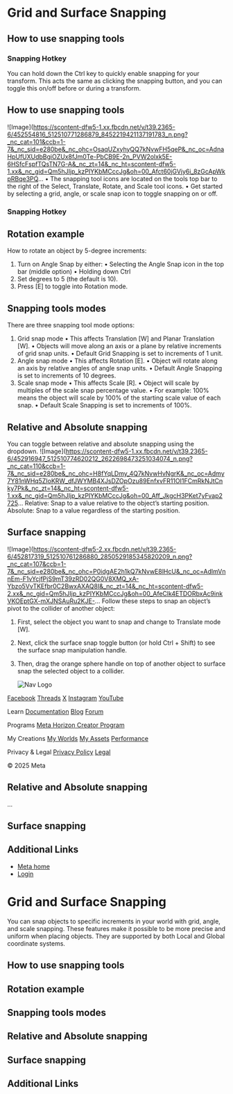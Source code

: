 # Grid and Surface Snapping

## How to use snapping tools

### Snapping Hotkey

 You can hold down the Ctrl key to quickly enable snapping for your transform.
This acts the same as clicking the snapping button, and you can toggle this on/off
before or during a transform.  

## How to use snapping tools

 ![Image](https://scontent-dfw5-1.xx.fbcdn.net/v/t39.2365-6/452554816_512510771286879_8452219421137191783_n.png?_nc_cat=101&ccb=1-7&_nc_sid=e280be&_nc_ohc=OsaqUZxyhyQQ7kNvwFH5qeP&_nc_oc=AdnaHpUfUXUdbBgiOZUx8fJm0Te-PbCB9E-2n_PVW2olxk5E-6HSfcFspfTQsTN7G-A&_nc_zt=14&_nc_ht=scontent-dfw5-1.xx&_nc_gid=Qm5hJIjp_kzPIYKbMCccJg&oh=00_Afct60jGVjy6i_8zGcApWkpRBqe3PQ...
• The snapping tool icons are located on the tools top bar to the right of the
Select, Translate, Rotate, and Scale tool icons.
• Get started by selecting a grid, angle, or scale snap icon to toggle snapping on
or off.

  

### Snapping Hotkey

## Rotation example

 How to rotate an object by 5-degree increments:
1. Turn on Angle Snap by either:
  • Selecting the Angle Snap icon in the top bar (middle option)
  • Holding down Ctrl
2. Set degrees to 5 (the default is 10).
3. Press [E] to toggle into Rotation mode.

## Snapping tools modes

 There are three snapping tool mode options:
1. Grid snap mode
  • This affects Translation [W] and Planar Translation [W].
  • Objects will move along an axis or a plane by relative increments of grid snap
units.
  • Default Grid Snapping is set to increments of 1 unit.
2. Angle snap mode
  • This affects Rotation [E].
  • Object will rotate along an axis by relative angles of angle snap units.
  • Default Angle Snapping is set to increments of 10 degrees.
3. Scale snap mode
  • This affects Scale [R].
  • Object will scale by multiples of the scale snap percentage value.
  • For example: 100% means the object will scale by 100% of the starting scale
value of each snap.
  • Default Scale Snapping is set to increments of 100%.

## Relative and Absolute snapping

 You can toggle between relative and absolute snapping using the dropdown. ![Image](https://scontent-dfw5-1.xx.fbcdn.net/v/t39.2365-6/452916947_512510774620212_2622698473251034074_n.png?_nc_cat=110&ccb=1-7&_nc_sid=e280be&_nc_ohc=H8fYqLDmy_4Q7kNvwHvNgrK&_nc_oc=Admy7Y81nWHq5ZIoKRW_dfJWYMB4XJsDZOpOzu89EnfxvFR11OI1FCmRkNJtCnky7Pk&_nc_zt=14&_nc_ht=scontent-dfw5-1.xx&_nc_gid=Qm5hJIjp_kzPIYKbMCccJg&oh=00_Aff_JkgcH3PKet7yFvap2725...
 Relative: Snap to a value relative to the object’s starting position. Absolute: Snap to a value regardless of the starting position.  

## Surface snapping

 ![Image](https://scontent-dfw5-2.xx.fbcdn.net/v/t39.2365-6/452817319_512510761286880_2850529185345820209_n.png?_nc_cat=107&ccb=1-7&_nc_sid=e280be&_nc_ohc=P0idgAE2h1kQ7kNvwE8lHcU&_nc_oc=AdlmVnnEm-F1vYcjfPjS9mT39zRD02QG0V8XMQ_xA-Ybzo5VvTKEfbr0C2BwxAXAQ8I&_nc_zt=14&_nc_ht=scontent-dfw5-2.xx&_nc_gid=Qm5hJIjp_kzPIYKbMCccJg&oh=00_AfeClk4ETDORbxAc9inkVKOEptGX-mXJNSAuRu2KJE-...
 Follow these steps to snap an object’s pivot to the collider of another object:
1. First, select the object you want to snap and change to Translate mode [W].
2. Next, click the surface snap toggle button (or hold Ctrl + Shift) to see the
surface snap manipulation handle.
3. Then, drag the orange sphere handle on top of another object to surface snap the
selected object to a collider.

    ![Nav Logo](https://static.xx.fbcdn.net/rsrc.php/yE/r/3SoBlk8EqOQ.svg)


[Facebook](https://www.facebook.com/MetaHorizon/)
[Threads](https://www.threads.com/@metahorizon)
[X](https://x.com/MetaHorizon)
[Instagram](https://www.instagram.com/metahorizon/)
[YouTube](https://www.youtube.com/@MetaQuestVR)

 Learn
[Documentation](https://developers.meta.com/horizon-worlds/learn/documentation/)
[Blog](https://developers.meta.com/horizon/blog/)
[Forum](https://communityforums.atmeta.com/t5/Creator-Forum/ct-p/Meta_Horizon_Creator_Forums)

 Programs
[Meta Horizon Creator Program](https://developers.meta.com/horizon-worlds/programs/)

 My Creations
[My Worlds](https://horizon.meta.com/creator/worlds_all/?utm_source=horizon_worlds_creator)
[My Assets](https://horizon.meta.com/creator/assets/?utm_source=horizon_worlds_creator)
[Performance](https://horizon.meta.com/creator/performance/traces/?utm_source=horizon_worlds_creator)

 Privacy & Legal
[Privacy Policy](https://www.meta.com/legal/privacy/policy/)
[Legal](https://www.meta.com/legal/supplemental-terms-of-service/)

 © 2025 Meta

## Relative and Absolute snapping
 ...
## Surface snapping
## Additional Links
- [Meta home](https://developers.meta.com/horizon-worlds/)
- [Login](https://developers.meta.com/login/?redirect_uri=https%3A%2F%2Fdevelopers.meta.com%2Fhorizon-worlds%2Flearn%2Fdocumentation%2Fdesktop-editor%2Fobjects%2Fgrid-and-surface-snapping%2F)

# Grid and Surface Snapping

 You can snap objects to specific increments in your world with grid, angle, and
scale snapping. These features make it possible to be more precise and uniform
when placing objects. They are supported by both Local and Global coordinate
systems.  
## How to use snapping tools
## Rotation example
## Snapping tools modes
## Relative and Absolute snapping
## Surface snapping
## Additional Links
